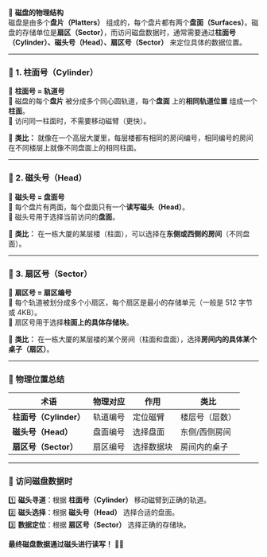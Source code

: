 💾 **磁盘的物理结构**  
磁盘是由多个**盘片（Platters）** 组成的，每个盘片都有两个**盘面（Surfaces）**。磁盘的存储单位是**扇区（Sector）**，而访问磁盘数据时，通常需要通过**柱面号（Cylinder）、磁头号（Head）、扇区号（Sector）** 来定位具体的数据位置。

---

### **📍 1. 柱面号（Cylinder）**
🔹 **柱面号 = 轨道号**  
🔹 磁盘的每个**盘片** 被分成多个同心圆轨道，每个**盘面** 上的**相同轨道位置** 组成一个 **柱面**。  
🔹 访问同一柱面时，不需要移动磁臂（更快）。

📌 **类比：** 就像在一个高层大厦里，每层楼都有相同的房间编号，相同编号的房间在不同楼层上就像不同盘面上的相同柱面。

---

### **📍 2. 磁头号（Head）**
🔹 **磁头号 = 盘面号**  
🔹 每个盘片有两面，每个盘面只有一个**读写磁头（Head）**。  
🔹 磁头号用于选择当前访问的**盘面**。

📌 **类比：** 在一栋大厦的某层楼（柱面），可以选择在**东侧或西侧的房间**（不同盘面）。

---

### **📍 3. 扇区号（Sector）**
🔹 **扇区号 = 扇区编号**  
🔹 每个轨道被划分成多个小扇区，每个扇区是最小的存储单元（一般是 512 字节或 4KB）。  
🔹 扇区号用于选择**柱面上的具体存储块**。

📌 **类比：** 在一栋大厦的某层楼的某个房间（柱面和盘面），选择**房间内的具体某个桌子（扇区）**。

---

### **📌 物理位置总结**
| 术语                | 物理对应 | 作用    | 类比      |
|-------------------|------|-------|---------|
| **柱面号（Cylinder）** | 轨道编号 | 定位磁臂  | 楼层号（层数） |
| **磁头号（Head）**     | 盘面编号 | 选择盘面  | 东侧/西侧房间 |
| **扇区号（Sector）**   | 扇区编号 | 选择数据块 | 房间内的桌子  |

---

### **🎯 访问磁盘数据时**
1️⃣ **磁头寻道**：根据 **柱面号（Cylinder）** 移动磁臂到正确的轨道。  
2️⃣ **磁头选择**：根据 **磁头号（Head）** 选择合适的盘面。  
3️⃣ **数据定位**：根据 **扇区号（Sector）** 选择正确的存储块。  

**最终磁盘数据通过磁头进行读写！** 🎯💾
